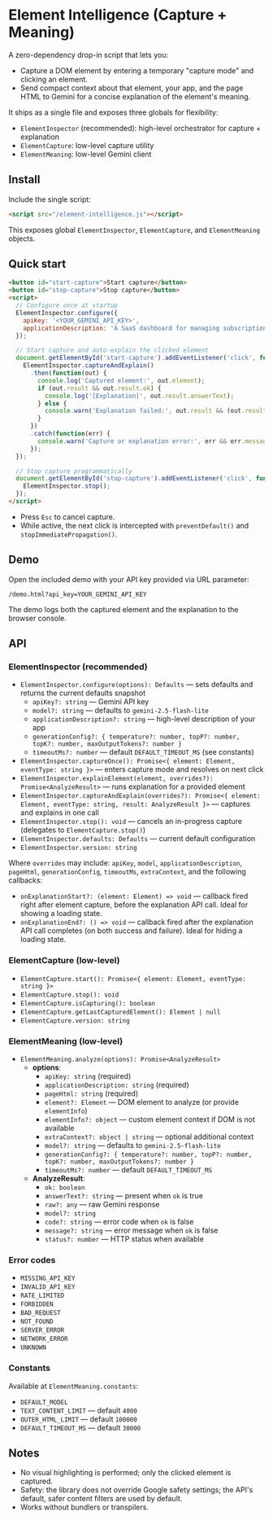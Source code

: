# Element Intelligence (Capture + Meaning)

A zero-dependency drop-in script that lets you:
- Capture a DOM element by entering a temporary "capture mode" and clicking an element.
- Send compact context about that element, your app, and the page HTML to Gemini for a concise explanation of the element's meaning.

It ships as a single file and exposes three globals for flexibility:
- `ElementInspector` (recommended): high-level orchestrator for capture + explanation
- `ElementCapture`: low-level capture utility
- `ElementMeaning`: low-level Gemini client

## Install

Include the single script:

```html
<script src="/element-intelligence.js"></script>
```

This exposes global `ElementInspector`, `ElementCapture`, and `ElementMeaning` objects.

## Quick start

```html
<button id="start-capture">Start capture</button>
<button id="stop-capture">Stop capture</button>
<script>
  // Configure once at startup
  ElementInspector.configure({
    apiKey: '<YOUR_GEMINI_API_KEY>',
    applicationDescription: 'A SaaS dashboard for managing subscriptions and invoices'
  });

  // Start capture and auto-explain the clicked element
  document.getElementById('start-capture').addEventListener('click', function() {
    ElementInspector.captureAndExplain()
      .then(function(out) {
        console.log('Captured element:', out.element);
        if (out.result && out.result.ok) {
          console.log('[Explanation]', out.result.answerText);
        } else {
          console.warn('Explanation failed:', out.result && (out.result.message || out.result.code));
        }
      })
      .catch(function(err) {
        console.warn('Capture or explanation error:', err && err.message);
      });
  });

  // Stop capture programmatically
  document.getElementById('stop-capture').addEventListener('click', function() {
    ElementInspector.stop();
  });
</script>
```

- Press `Esc` to cancel capture.
- While active, the next click is intercepted with `preventDefault()` and `stopImmediatePropagation()`.

## Demo

Open the included demo with your API key provided via URL parameter:

```
/demo.html?api_key=YOUR_GEMINI_API_KEY
```

The demo logs both the captured element and the explanation to the browser console.

## API

### ElementInspector (recommended)
- `ElementInspector.configure(options): Defaults` — sets defaults and returns the current defaults snapshot
  - `apiKey?: string` — Gemini API key
  - `model?: string` — defaults to `gemini-2.5-flash-lite`
  - `applicationDescription?: string` — high-level description of your app
  - `generationConfig?: { temperature?: number, topP?: number, topK?: number, maxOutputTokens?: number }`
  - `timeoutMs?: number` — default `DEFAULT_TIMEOUT_MS` (see constants)
- `ElementInspector.captureOnce(): Promise<{ element: Element, eventType: string }>` — enters capture mode and resolves on next click
- `ElementInspector.explainElement(element, overrides?): Promise<AnalyzeResult>` — runs explanation for a provided element
- `ElementInspector.captureAndExplain(overrides?): Promise<{ element: Element, eventType: string, result: AnalyzeResult }>` — captures and explains in one call
- `ElementInspector.stop(): void` — cancels an in-progress capture (delegates to `ElementCapture.stop()`)
- `ElementInspector.defaults: Defaults` — current default configuration
- `ElementInspector.version: string`

Where `overrides` may include: `apiKey`, `model`, `applicationDescription`, `pageHtml`, `generationConfig`, `timeoutMs`, `extraContext`, and the following callbacks:
  - `onExplanationStart?: (element: Element) => void` — callback fired right after element capture, before the explanation API call. Ideal for showing a loading state.
  - `onExplanationEnd?: () => void` — callback fired after the explanation API call completes (on both success and failure). Ideal for hiding a loading state.

### ElementCapture (low-level)
- `ElementCapture.start(): Promise<{ element: Element, eventType: string }>`
- `ElementCapture.stop(): void`
- `ElementCapture.isCapturing(): boolean`
- `ElementCapture.getLastCapturedElement(): Element | null`
- `ElementCapture.version: string`

### ElementMeaning (low-level)
- `ElementMeaning.analyze(options): Promise<AnalyzeResult>`
  - **options**:
    - `apiKey: string` (required)
    - `applicationDescription: string` (required)
    - `pageHtml: string` (required)
    - `element?: Element` — DOM element to analyze (or provide `elementInfo`)
    - `elementInfo?: object` — custom element context if DOM is not available
    - `extraContext?: object | string` — optional additional context
    - `model?: string` — defaults to `gemini-2.5-flash-lite`
    - `generationConfig?: { temperature?: number, topP?: number, topK?: number, maxOutputTokens?: number }`
    - `timeoutMs?: number` — default `DEFAULT_TIMEOUT_MS`
  - **AnalyzeResult**:
    - `ok: boolean`
    - `answerText?: string` — present when `ok` is true
    - `raw?: any` — raw Gemini response
    - `model?: string`
    - `code?: string` — error code when `ok` is false
    - `message?: string` — error message when `ok` is false
    - `status?: number` — HTTP status when available

### Error codes
- `MISSING_API_KEY`
- `INVALID_API_KEY`
- `RATE_LIMITED`
- `FORBIDDEN`
- `BAD_REQUEST`
- `NOT_FOUND`
- `SERVER_ERROR`
- `NETWORK_ERROR`
- `UNKNOWN`

### Constants
Available at `ElementMeaning.constants`:
- `DEFAULT_MODEL`
- `TEXT_CONTENT_LIMIT` — default `4000`
- `OUTER_HTML_LIMIT` — default `100000`
- `DEFAULT_TIMEOUT_MS` — default `30000`

## Notes

- No visual highlighting is performed; only the clicked element is captured.
- Safety: the library does not override Google safety settings; the API's default, safer content filters are used by default.
- Works without bundlers or transpilers.
